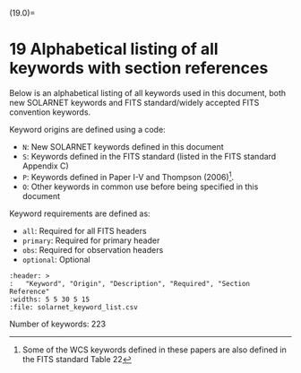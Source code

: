 (19.0)=
# 19 Alphabetical listing of all keywords with section references

Below is an alphabetical listing of all keywords used in this document, both new SOLARNET keywords and FITS standard/widely accepted FITS convention keywords.

Keyword origins are defined using a code:
- `N`: New SOLARNET keywords defined in this document
- `S`: Keywords defined in the FITS standard (listed in the FITS standard Appendix C)
- `P`: Keywords defined in Paper I-V and Thompson (2006)[^footnote-18].
- `O`: Other keywords in common use before being specified in this document

Keyword requirements are defined as:
- `all`: Required for all FITS headers
- `primary`: Required for primary header
- `obs`: Required for observation headers
- `optional`: Optional

```{csv-table} Solarnet keywords
:header: >
:   "Keyword", "Origin", "Description", "Required", "Section Reference"
:widths: 5 5 30 5 15
:file: solarnet_keyword_list.csv
```

[^footnote-18]: Some of the WCS keywords defined in these papers are also defined in the FITS standard Table 22

Number of keywords: 223
